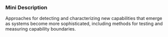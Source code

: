 ### Mini Description

Approaches for detecting and characterizing new capabilities that emerge as systems become more sophisticated, including methods for testing and measuring capability boundaries.
